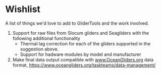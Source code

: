 Wishlist
========

A list of things we'd love to add to GliderTools and the work involved.

1. Support for raw files from Slocum gliders and Seagliders with the following additional functionality
    - Thermal lag correction for each of the gliders supported in the suggestion above.
    - Support for hadware modules by model and manufacturer
2. Make final data output compatible with www.OceanGliders.org data format, https://www.oceangliders.org/taskteams/data-management/
